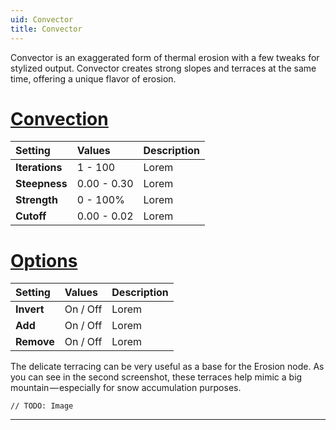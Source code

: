 ```yaml
---
uid: Convector
title: Convector
---
```


Convector is an exaggerated form of thermal erosion with a few tweaks for stylized output. Convector creates strong slopes and terraces at the same time, offering a unique flavor of erosion.

# [Convection](#tab/tabid-a)
| Setting            | Values       | Description                                               |
| :----------------- | :----------- | :-------------------------------------------------------- |
| **Iterations** | 1 - 100     | Lorem       |
| **Steepness**  | 0.00 - 0.30 | Lorem       |
| **Strength**   | 0 - 100% | Lorem       |
| **Cutoff**     | 0.00 - 0.02 | Lorem       |


# [Options](#tab/tabid-b)
| Setting            | Values       | Description                                               |
| :----------------- | :----------- | :-------------------------------------------------------- |
| **Invert**     | On / Off    | Lorem       |
| **Add**        | On / Off    | Lorem       |
| **Remove**     | On / Off    | Lorem       |



The delicate terracing can be very useful as a base for the Erosion node. As you can see in the second screenshot, these terraces help mimic a big mountain — especially for snow accumulation purposes.

`// TODO: Image`

***

<!--examples-->